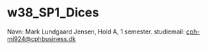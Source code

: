 # w38_SP1_Dices
Navn: Mark Lundgaard Jensen, Hold A, 1 semester.
studiemail: cph-mj924@cphbusiness.dk